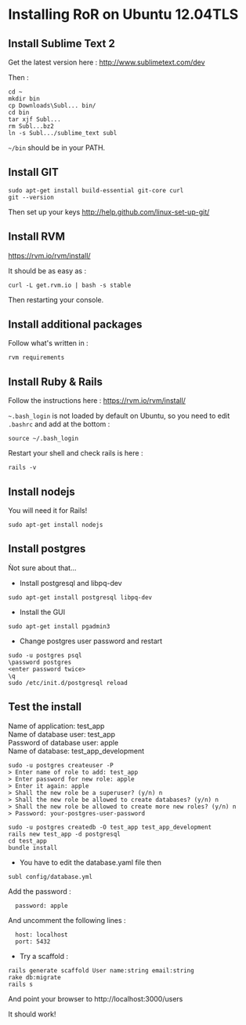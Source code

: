 # Installing RoR on Ubuntu 12.04TLS

## Install Sublime Text 2
Get the latest version here :
http://www.sublimetext.com/dev

Then :
```
cd ~ 
mkdir bin
cp Downloads\Subl... bin/
cd bin
tar xjf Subl...
rm Subl...bz2
ln -s Subl.../sublime_text subl
```

`~/bin` should be in your PATH. 

## Install GIT
```
sudo apt-get install build-essential git-core curl
git --version
``` 
Then set up your keys
http://help.github.com/linux-set-up-git/

## Install RVM
https://rvm.io/rvm/install/

It should be as easy as :
```
curl -L get.rvm.io | bash -s stable
```
Then restarting your console.

## Install additional packages

Follow what's written in :
```
rvm requirements
```

## Install Ruby & Rails
Follow the instructions here :
https://rvm.io/rvm/install/

`~.bash_login` is not loaded by default on Ubuntu, so you need to edit `.bashrc` and add at the bottom :
```
source ~/.bash_login
```
Restart your shell and check rails is here :
```
rails -v
```

## Install nodejs
You will need it for Rails!
```
sudo apt-get install nodejs
```

## Install postgres

Ǹot sure about that...

* Install postgresql and libpq-dev
```
sudo apt-get install postgresql libpq-dev
```
* Install the GUI
```
sudo apt-get install pgadmin3
```
* Change postgres user password and restart
```
sudo -u postgres psql  
\password postgres  
<enter password twice>  
\q  
sudo /etc/init.d/postgresql reload  
```

## Test the install
Name of application: test_app  
Name of database user: test_app  
Password of database user: apple  
Name of database: test_app_development  

```
sudo -u postgres createuser -P  
> Enter name of role to add: test_app  
> Enter password for new role: apple  
> Enter it again: apple  
> Shall the new role be a superuser? (y/n) n  
> Shall the new role be allowed to create databases? (y/n) n  
> Shall the new role be allowed to create more new roles? (y/n) n  
> Password: your-postgres-user-password  

sudo -u postgres createdb -O test_app test_app_development  
rails new test_app -d postgresql  
cd test_app  
bundle install  
```

* You have to edit the database.yaml file then
```
subl config/database.yml
```
Add the password :
```
  password: apple
```
And uncomment the following lines :
```
  host: localhost
  port: 5432
```
* Try a scaffold : 
```
rails generate scaffold User name:string email:string  
rake db:migrate  
rails s  
```
And point your browser to 
http://localhost:3000/users

It should work!





